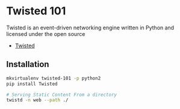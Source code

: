 # Twisted 101

Twisted is an event-driven networking engine written in Python and licensed under the open source 

- [Twisted](https://twistedmatrix.com/trac/)

## Installation

```bash
mkvirtualenv twisted-101 -p python2
pip install Twisted

# Serving Static Content From a directory
twistd -n web --path ./
```
